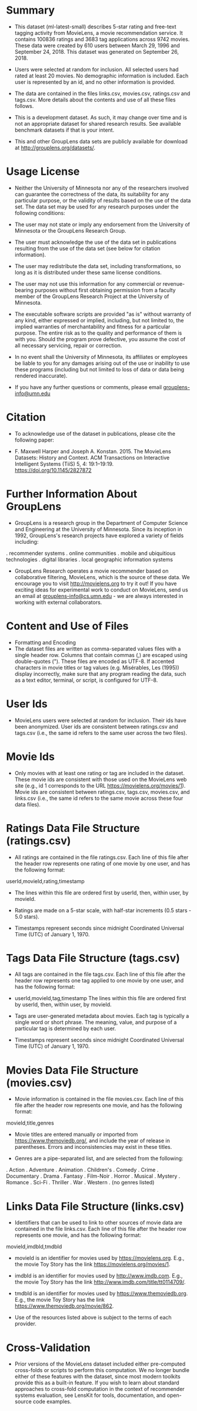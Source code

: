 # Summary
- This dataset (ml-latest-small) describes 5-star rating and free-text tagging activity from MovieLens, a movie recommendation service. It contains 100836 ratings and 3683 tag applications across 9742 movies. These data were created by 610 users between March 29, 1996 and September 24, 2018. This dataset was generated on September 26, 2018.

- Users were selected at random for inclusion. All selected users had rated at least 20 movies. No demographic information is included. Each user is represented by an id, and no other information is provided.

- The data are contained in the files links.csv, movies.csv, ratings.csv and tags.csv. More details about the contents and use of all these files follows.

- This is a development dataset. As such, it may change over time and is not an appropriate dataset for shared research results. See available benchmark datasets if that is your intent.

- This and other GroupLens data sets are publicly available for download at http://grouplens.org/datasets/.

# Usage License
- Neither the University of Minnesota nor any of the researchers involved can guarantee the correctness of the data, its suitability for any particular purpose, or the validity of results based on the use of the data set. The data set may be used for any research purposes under the following conditions:

- The user may not state or imply any endorsement from the University of Minnesota or the GroupLens Research Group.
- The user must acknowledge the use of the data set in publications resulting from the use of the data set (see below for citation information).
- The user may redistribute the data set, including transformations, so long as it is distributed under these same license conditions.
- The user may not use this information for any commercial or revenue-bearing purposes without first obtaining permission from a faculty member of the GroupLens Research Project at the University of Minnesota.
- The executable software scripts are provided "as is" without warranty of any kind, either expressed or implied, including, but not limited to, the implied warranties of merchantability and fitness for a particular purpose. The entire risk as to the quality and performance of them is with you. Should the program prove defective, you assume the cost of all necessary servicing, repair or correction.
- In no event shall the University of Minnesota, its affiliates or employees be liable to you for any damages arising out of the use or inability to use these programs (including but not limited to loss of data or data being rendered inaccurate).

- If you have any further questions or comments, please email grouplens-info@umn.edu

# Citation
- To acknowledge use of the dataset in publications, please cite the following paper:

- F. Maxwell Harper and Joseph A. Konstan. 2015. The MovieLens Datasets: History and Context. ACM Transactions on Interactive Intelligent Systems (TiiS) 5, 4: 19:1–19:19. https://doi.org/10.1145/2827872

# Further Information About GroupLens
- GroupLens is a research group in the Department of Computer Science and Engineering at the University of Minnesota. Since its inception in 1992, GroupLens's research projects have explored a variety of fields including:

. recommender systems
. online communities
. mobile and ubiquitious technologies
. digital libraries
. local geographic information systems
- GroupLens Research operates a movie recommender based on collaborative filtering, MovieLens, which is the source of these data. We encourage you to visit http://movielens.org to try it out! If you have exciting ideas for experimental work to conduct on MovieLens, send us an email at grouplens-info@cs.umn.edu - we are always interested in working with external collaborators.

# Content and Use of Files
- Formatting and Encoding
- The dataset files are written as comma-separated values files with a single header row. Columns that contain commas (,) are escaped using double-quotes ("). These files are encoded as UTF-8. If accented characters in movie titles or tag values (e.g. Misérables, Les (1995)) display incorrectly, make sure that any program reading the data, such as a text editor, terminal, or script, is configured for UTF-8.

# User Ids
- MovieLens users were selected at random for inclusion. Their ids have been anonymized. User ids are consistent between ratings.csv and tags.csv (i.e., the same id refers to the same user across the two files).

# Movie Ids
- Only movies with at least one rating or tag are included in the dataset. These movie ids are consistent with those used on the MovieLens web site (e.g., id 1 corresponds to the URL https://movielens.org/movies/1). Movie ids are consistent between ratings.csv, tags.csv, movies.csv, and links.csv (i.e., the same id refers to the same movie across these four data files).

# Ratings Data File Structure (ratings.csv)
- All ratings are contained in the file ratings.csv. Each line of this file after the header row represents one rating of one movie by one user, and has the following format:

userId,movieId,rating,timestamp
- The lines within this file are ordered first by userId, then, within user, by movieId.

- Ratings are made on a 5-star scale, with half-star increments (0.5 stars - 5.0 stars).

- Timestamps represent seconds since midnight Coordinated Universal Time (UTC) of January 1, 1970.

# Tags Data File Structure (tags.csv)
- All tags are contained in the file tags.csv. Each line of this file after the header row represents one tag applied to one movie by one user, and has the following format:

- userId,movieId,tag,timestamp
The lines within this file are ordered first by userId, then, within user, by movieId.

- Tags are user-generated metadata about movies. Each tag is typically a single word or short phrase. The meaning, value, and purpose of a particular tag is determined by each user.

- Timestamps represent seconds since midnight Coordinated Universal Time (UTC) of January 1, 1970.

# Movies Data File Structure (movies.csv)
- Movie information is contained in the file movies.csv. Each line of this file after the header row represents one movie, and has the following format:

movieId,title,genres
- Movie titles are entered manually or imported from https://www.themoviedb.org/, and include the year of release in parentheses. Errors and inconsistencies may exist in these titles.

- Genres are a pipe-separated list, and are selected from the following:

. Action
. Adventure
. Animation
. Children's
. Comedy
. Crime
. Documentary
. Drama
. Fantasy
. Film-Noir
. Horror
. Musical
. Mystery
. Romance
. Sci-Fi
. Thriller
. War
. Western
. (no genres listed)

# Links Data File Structure (links.csv)
- Identifiers that can be used to link to other sources of movie data are contained in the file links.csv. Each line of this file after the header row represents one movie, and has the following format:

movieId,imdbId,tmdbId
- movieId is an identifier for movies used by https://movielens.org. E.g., the movie Toy Story has the link https://movielens.org/movies/1.

- imdbId is an identifier for movies used by http://www.imdb.com. E.g., the movie Toy Story has the link http://www.imdb.com/title/tt0114709/.

- tmdbId is an identifier for movies used by https://www.themoviedb.org. E.g., the movie Toy Story has the link https://www.themoviedb.org/movie/862.

- Use of the resources listed above is subject to the terms of each provider.

# Cross-Validation
- Prior versions of the MovieLens dataset included either pre-computed cross-folds or scripts to perform this computation. We no longer bundle either of these features with the dataset, since most modern toolkits provide this as a built-in feature. If you wish to learn about standard approaches to cross-fold computation in the context of recommender systems evaluation, see LensKit for tools, documentation, and open-source code examples.
